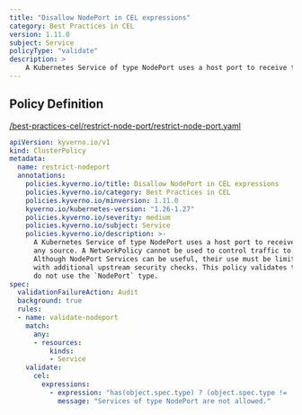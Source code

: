```yaml
---
title: "Disallow NodePort in CEL expressions"
category: Best Practices in CEL
version: 1.11.0
subject: Service
policyType: "validate"
description: >
    A Kubernetes Service of type NodePort uses a host port to receive traffic from any source. A NetworkPolicy cannot be used to control traffic to host ports. Although NodePort Services can be useful, their use must be limited to Services with additional upstream security checks. This policy validates that any new Services do not use the `NodePort` type.
---
```


## Policy Definition
<a href="https://github.com/kyverno/policies/raw/main//best-practices-cel/restrict-node-port/restrict-node-port.yaml" target="-blank">/best-practices-cel/restrict-node-port/restrict-node-port.yaml</a>

```yaml
apiVersion: kyverno.io/v1
kind: ClusterPolicy
metadata:
  name: restrict-nodeport
  annotations:
    policies.kyverno.io/title: Disallow NodePort in CEL expressions
    policies.kyverno.io/category: Best Practices in CEL 
    policies.kyverno.io/minversion: 1.11.0
    kyverno.io/kubernetes-version: "1.26-1.27"
    policies.kyverno.io/severity: medium
    policies.kyverno.io/subject: Service
    policies.kyverno.io/description: >-
      A Kubernetes Service of type NodePort uses a host port to receive traffic from
      any source. A NetworkPolicy cannot be used to control traffic to host ports.
      Although NodePort Services can be useful, their use must be limited to Services
      with additional upstream security checks. This policy validates that any new Services
      do not use the `NodePort` type.
spec:
  validationFailureAction: Audit
  background: true
  rules:
  - name: validate-nodeport
    match:
      any:
      - resources:
          kinds:
          - Service
    validate:
      cel:
        expressions:
          - expression: "has(object.spec.type) ? (object.spec.type != 'NodePort') : true"
            message: "Services of type NodePort are not allowed."


```
